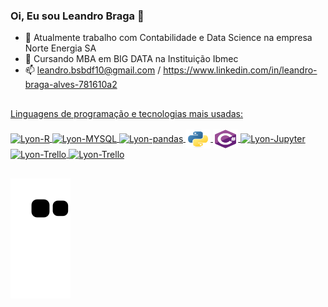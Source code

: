 ### Oi, Eu sou Leandro Braga 👋


- 🔭 Atualmente trabalho com Contabilidade e Data Science na empresa Norte Energia SA
- 🌱 Cursando MBA em BIG DATA na Instituição Ibmec
- 📫 leandro.bsbdf10@gmail.com / https://www.linkedin.com/in/leandro-braga-alves-781610a2


<div align="center">
  <a href="https://github.com/Leandro-Braga">
</div>

  ##
  
</div>
Linguagens de programação e tecnologias mais usadas:
 <div style="display: inline_block"><br>
  <img align="center" alt="Lyon-R" height="30" width="40" src="https://cdn.jsdelivr.net/gh/devicons/devicon/icons/rstudio/rstudio-original.svg">
  <img align="center" alt="Lyon-MYSQL" height="30" width="40" src="https://cdn.jsdelivr.net/gh/devicons/devicon/icons/mysql/mysql-plain.svg">
  <img align="center" alt="Lyon-pandas" height="30" width="40" src="https://cdn.jsdelivr.net/gh/devicons/devicon/icons/pandas/pandas-original.svg">
  <img align="center" alt="Lyon-Python" height="30" width="40" src="https://raw.githubusercontent.com/devicons/devicon/master/icons/python/python-original.svg">
  <img align="center" alt="Lyon-Csharp" height="30" width="40" src="https://raw.githubusercontent.com/devicons/devicon/master/icons/csharp/csharp-original.svg">
  <img align="center" alt="Lyon-Jupyter" height="30" width="40" src="https://cdn.jsdelivr.net/gh/devicons/devicon/icons/jupyter/jupyter-original-wordmark.svg">
  <img align="center" alt="Lyon-Trello" height="30" width="40" src="https://cdn.jsdelivr.net/gh/devicons/devicon/icons/trello/trello-plain.svg">
  <img align="center" alt="Lyon-Trello" height="45" width="48" src="https://img.icons8.com/color/48/000000/power-bi.png"/>
</div>
    
  ##
 
<div> 
  
  ![Snake animation](https://github.com/Leandro-Braga/Leandro-Braga/blob/output/github-contribution-grid-snake.svg)
 
</div>
